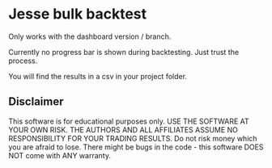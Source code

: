 # Jesse bulk backtest

Only works with the dashboard version / branch.

Currently no progress bar is shown during backtesting. Just trust the process.

You will find the results in a csv in your project folder. 

## Disclaimer
This software is for educational purposes only. USE THE SOFTWARE AT YOUR OWN RISK. THE AUTHORS AND ALL AFFILIATES ASSUME NO RESPONSIBILITY FOR YOUR TRADING RESULTS. Do not risk money which you are afraid to lose. There might be bugs in the code - this software DOES NOT come with ANY warranty.
